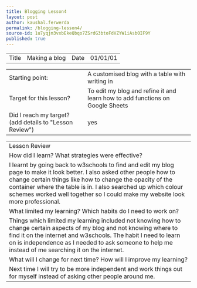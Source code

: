 ```yaml
---
title: Blogging Lesson4
layout: post
author: kaushal.ferwerda
permalink: /blogging-lesson4/
source-id: 1u7yqjm3vxbEkeQbqo7ZSrdG3btoFdVZYW1iAsbOIF9Y
published: true
---
```

<table>
  <tr>
    <td>Title</td>
    <td>Making a blog</td>
    <td>Date</td>
    <td>01/01/01</td>
  </tr>
</table>


<table>
  <tr>
    <td>Starting point:</td>
    <td>A customised blog with a table with writing in</td>
  </tr>
  <tr>
    <td>Target for this lesson?</td>
    <td>To edit my blog and refine it and learn how to add functions on Google Sheets</td>
  </tr>
  <tr>
    <td>Did I reach my target? 
(add details to "Lesson Review")</td>
    <td>yes</td>
  </tr>
</table>


<table>
  <tr>
    <td>Lesson Review</td>
  </tr>
  <tr>
    <td>How did I learn? What strategies were effective? </td>
  </tr>
  <tr>
    <td>I learnt by going back to w3schools to find and edit my blog page to make it look better. I also asked other people how to change certain things like how to change the opacity of the container where the table is in. I also searched up which colour schemes worked well together so I could make my website look more professional. </td>
  </tr>
  <tr>
    <td>What limited my learning? Which habits do I need to work on? </td>
  </tr>
  <tr>
    <td> Things which limited my learning included not knowing how to change certain aspects of my blog and not knowing where to find it on the internet and w3schools. The habit I need to learn on is  independence as I needed to ask someone to help me instead of me searching it on the internet.</td>
  </tr>
  <tr>
    <td>What will I change for next time? How will I improve my learning?</td>
  </tr>
  <tr>
    <td>Next time I will try to be more independent and work things out for myself instead of asking other people around me. </td>
  </tr>
</table>


